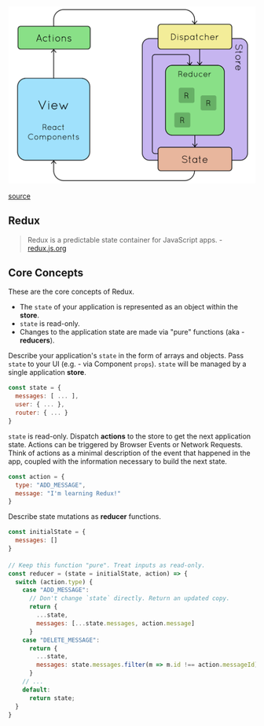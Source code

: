 ![Redux Diagram](/assets/images/react-redux-overview.png)

[source](https://github.com/reduxjs/redux/issues/653)

## Redux

> Redux is a predictable state container for JavaScript apps. - [redux.js.org](https://redux.js.org/)

## Core Concepts

These are the core concepts of Redux.

* The `state` of your application is represented as an object within the **store**.
* `state` is read-only.
* Changes to the application state are made via "pure" functions (aka - **reducers**).

Describe your application's `state` in the form of arrays and objects.
Pass `state` to your UI (e.g. - via Component `props`). `state` will be managed
by a single application **store**.

```js
const state = {
  messages: [ ... ],
  user: { ... },
  router: { ... }
}
```

`state` is read-only. Dispatch **actions** to the store to get the next
application state. Actions can be triggered by Browser Events or Network Requests.
Think of actions as a minimal description of the event that happened in the app,
coupled with the information necessary to build the next state.

```js
const action = {
  type: "ADD_MESSAGE",
  message: "I'm learning Redux!"
}
```

Describe state mutations as **reducer** functions.

```js
const initialState = {
  messages: []
}

// Keep this function "pure". Treat inputs as read-only.
const reducer = (state = initialState, action) => {
  switch (action.type) {
    case "ADD_MESSAGE":
      // Don't change `state` directly. Return an updated copy.
      return {
        ...state,
        messages: [...state.messages, action.message]
      }
    case "DELETE_MESSAGE":
      return {
        ...state,
        messages: state.messages.filter(m => m.id !== action.messageId)
      }
    // ...
    default:
      return state;
  }
}
```
